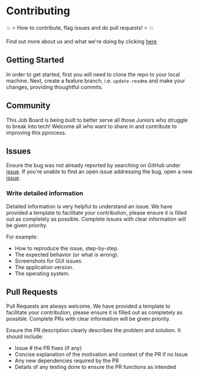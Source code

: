 # Contributing

:boom: :star: How to contribute, flag issues and do pull requests! :star: :boom:

Find out more about us and what we're doing by clicking [here](https://github.com/JS-Jr-Dev-Job-Board)

## Getting Started

In order to get started, first you will need to clone the repo to your local machine. Next, create a feature branch, i.e. `update-readme` and make your changes, providing thoughtful commits.

## Community

This Job Board is being built to better serve all those Juniors who struggle to break into tech! Welcome all who want to share in and contribute to improving this pprocess.

## Issues

Ensure the bug was not already reported by searching on GitHub under [issue](https://github.com/JS-Jr-Dev-Job-Board/react/issues). If you're unable to find an open issue addressing the bug, open a new [issue](https://github.com/JS-Jr-Dev-Job-Board/react/issues/new).

### Write detailed information

Detailed information is very helpful to understand an issue. We have provided a template to facilitate your contribution, please ensure it is filled out as completely as possible.  Complete Issues with clear information will be given priority.

For example:

- How to reproduce the issue, step-by-step.
- The expected behavior (or what is wrong).
- Screenshots for GUI issues.
- The application version.
- The operating system.

## Pull Requests

Pull Requests are always welcome.  We have provided a template to facilitate your contribution, please ensure it is filled out as completely as possible.  Complete PRs with clear information will be given priority.

Ensure the PR description clearly describes the problem and solution. It should include:

- Issue # the PR fixes (if any)
- Concise explanation of the motivation and context of the PR if no Issue
- Any new dependencies required by the PR
- Details of any testing done to ensure the PR functions as intended
